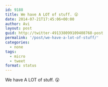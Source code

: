 ```yaml
---
id: 9188
title: We have A LOT of stuff. 😮
date: 2014-07-21T17:45:06+00:00
author: Avi
layout: post
guid: http://twitter-491338099109408768-post
permalink: '/post/we-have-a-lot-of-stuff/'
categories:
  - none
tags:
  - micro
  - tweet
format: status
---
```

We have A LOT of stuff. 😮

